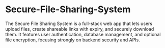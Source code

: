 # Secure-File-Sharing-System
The Secure File Sharing System is a full-stack web app that lets users upload files, create shareable links with expiry, and securely download them. It features user authentication, database management, and optional file encryption, focusing strongly on backend security and APIs.
